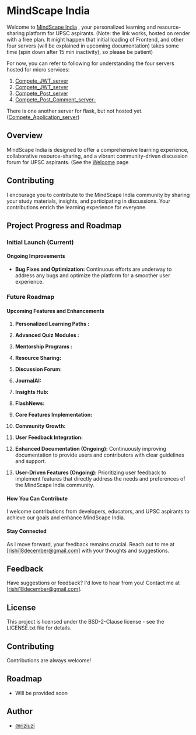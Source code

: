 # MindScape India

Welcome to [MindScape India](https://compete-j0qb.onrender.com/) , your personalized learning and resource-sharing platform for UPSC aspirants.
(Note: the link works, hosted on render with a free plan. It might happen that initial loading of Frontend, and other four servers (will be explained in upcoming documentation) takes some time (spin down after 15 min inactivity), so please be patient)

For now, you can refer to following for understanding the four servers hosted for micro services:

1) [Compete_JWT_server](https://github.com/riziuzi/Compete_JWT_server)
2) [Compete_JWT_server](https://github.com/riziuzi/Compete_User_server)
3) [Compete_Post_server](https://github.com/riziuzi/Compete_Post_server)
4) [Compete_Post_Comment_server-](https://github.com/riziuzi/Compete_Post_Comment_server-)

There is one another server for flask, but not hosted yet. ([Compete_Application_server](https://github.com/riziuzi/Compete_Application_server))

## Overview

MindScape India is designed to offer a comprehensive learning experience, collaborative resource-sharing, and a vibrant community-driven discussion forum for UPSC aspirants. (See the [Welcome](https://compete-j0qb.onrender.com/welcome) page

## Contributing

I encourage you to contribute to the MindScape India community by sharing your study materials, insights, and participating in discussions. Your contributions enrich the learning experience for everyone.

## Project Progress and Roadmap

### Initial Launch (Current)

#### Ongoing Improvements

- **Bug Fixes and Optimization:** Continuous efforts are underway to address any bugs and optimize the platform for a smoother user experience.

### Future Roadmap

#### Upcoming Features and Enhancements

1. **Personalized Learning Paths :** 

2. **Advanced Quiz Modules :** 

3. **Mentorship Programs :** 

4. **Resource Sharing:** 

5. **Discussion Forum:** 

6. **JournalAI:**

7. **Insights Hub:** 

8. **FlashNews:** 

9. **Core Features Implementation:** 

10. **Community Growth:** 

11. **User Feedback Integration:** 

12. **Enhanced Documentation (Ongoing):** Continuously improving documentation to provide users and contributors with clear guidelines and support.

13. **User-Driven Features (Ongoing):** Prioritizing user feedback to implement features that directly address the needs and preferences of the MindScape India community.

#### How You Can Contribute

I welcome contributions from developers, educators, and UPSC aspirants to achieve our goals and enhance MindScape India.

#### Stay Connected

As I move forward, your feedback remains crucial. Reach out to me at [rishi18december@gmail.com] with your thoughts and suggestions.


## Feedback

Have suggestions or feedback? I'd love to hear from you! Contact me at [rishi18december@gmail.com].

## License

This project is licensed under the BSD-2-Clause license - see the LICENSE.txt file for details.

## Contributing

Contributions are always welcome!


## Roadmap

- Will be provided soon


## Author

- [@riziuzi](https://www.github.com/riziuzi)

